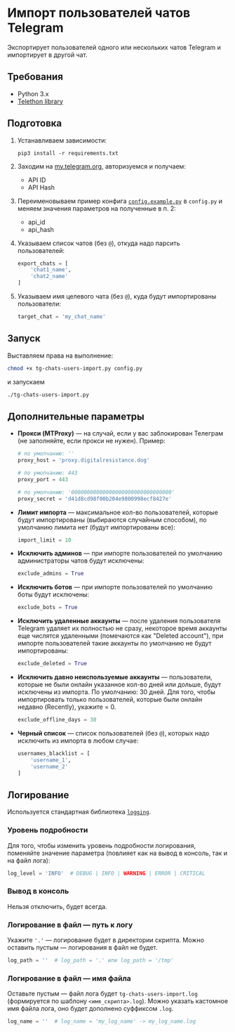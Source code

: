 # Импорт пользователей чатов Telegram

Экспортирует пользователей одного или нескольких чатов Telegram и импортирует в другой чат.


## Требования

* Python 3.x
* [Telethon library](https://github.com/LonamiWebs/Telethon)

## Подготовка

1. Устанавливаем зависимости:
   ```
   pip3 install -r requirements.txt
   ```

2. Заходим на [my.telegram.org](https://my.telegram.org), авторизуемся и получаем: 
   * API ID
   * API Hash

3. Переименовываем пример конфига [`config.example.py`](config.example.py) в `config.py` и меняем значения параметров на полученные в п. 2:

   * api_id
   * api_hash

4. Указываем список чатов (без `@`), откуда надо парсить пользователей:
   ```python
   export_chats = [ 
       'chat1_name',
       'chat2_name'
   ]
   ```

5. Указываем имя целевого чата (без `@`), куда будут импортированы пользователи:
   ```python
   target_chat = 'my_chat_name'
   ```

## Запуск

Выставляем права на выполнение:
```bash
chmod +x tg-chats-users-import.py config.py
```
и запускаем
```bash
./tg-chats-users-import.py
```

## Дополнительные параметры

* **Прокси (MTProxy)** — на случай, если у вас заблокирован Телеграм (не заполняйте, если прокси не нужен). Пример:
  ```python
  # по умолчанию: ''
  proxy_host = 'proxy.digitalresistance.dog'
  
  # по умолчанию: 443
  proxy_port = 443

  # по умолчанию: '00000000000000000000000000000000'
  proxy_secret = 'd41d8cd98f00b204e9800998ecf8427e'

* **Лимит импорта** — максимальное кол-во пользователей, которые будут импортированы (выбираются случайным способом), по умолчанию лимита нет (будут импортированы все):
  ```python
  import_limit = 10
  ```

* **Исключить админов** — при импорте пользователей по умолчанию администраторы чатов будут исключены:
  ```python
  exclude_admins = True
  ```

* **Исключить ботов** — при импорте пользователей по умолчанию боты будут исключены:
  ```python
  exclude_bots = True
  ```

* **Исключить удаленные аккаунты** — после удаления пользователя Telegram удаляет их полностью не сразу, некоторое время аккаунты еще числятся удаленными (помечаются как "Deleted account"), при импорте пользователей такие аккаунты по умолчанию не будут импортированы:
  ```python
  exclude_deleted = True
  ```

* **Исключить давно неиспользуемые аккаунты** — пользователи, которые не были онлайн указанное кол-во дней или дольше, будут исключены из импорта. По умолчанию: 30 дней. Для того, чтобы импортировать только пользователей, которые были онлайн недавно (Recently), укажите = 0.
  ```python
  exclude_offline_days = 30
  ```

* **Черный список** — список пользователей (без `@`), которых надо исключить из импорта в любом случае:
  ```python
  usernames_blacklist = [
      'username_1',
      'username_2'
  ]
  ```

## Логирование

Используется стандартная библиотека [`logging`](https://docs.python.org/3/library/logging.html).

### Уровень подробности

Для того, чтобы изменить уровень подробности логирования, поменяйте значение параметра (повлияет как на вывод в консоль, так и на файл лога):
```python
log_level = 'INFO'  # DEBUG | INFO | WARNING | ERROR | CRITICAL
```

### Вывод в консоль

Нельзя отключить, будет всегда.

### Логирование в файл — путь к логу

Укажите `'.'` — логирование будет в директории скрипта. Можно оставить пустым — логирования в файл не будет.
```python
log_path = ''  # log_path = '.' или log_path = '/tmp'
```

### Логирование в файл — имя файла

Оставьте пустым — файл лога будет `tg-chats-users-import.log` (формируется по шаблону `<имя_скрипта>.log`). Можно указать кастомное имя файла лога, оно будет дополнено суффиксом `.log`.
```python
log_name = ''  # log_name = 'my_log_name' -> my_log_name.log
```